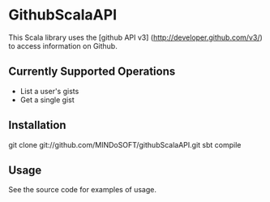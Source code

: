 GithubScalaAPI
==============

This Scala library uses the [github API v3] (http://developer.github.com/v3/) 
to access information on Github.

Currently Supported Operations
------------------------------
* List a user's gists
* Get a single gist

Installation
------------
git clone git://github.com/MINDoSOFT/githubScalaAPI.git
sbt compile

Usage
-----
See the source code for examples of usage.
